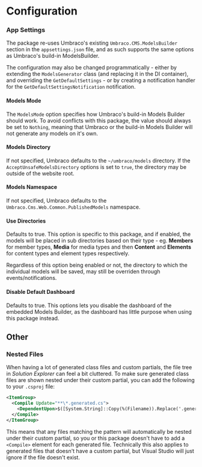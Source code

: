 # Configuration




### App Settings

The package re-uses Umbraco's existing `Umbraco.CMS.ModelsBuilder` section in the `appsettings.json` file, and as such supports the same options as Umbraco's build-in ModelsBuilder.

The configuration may also be changed programmatically - either by extending the `ModelsGenerator` class (and replacing it in the DI container), and overriding the `GetDefaultSettings` - or by creating a notification handler for the `GetDefaultSettingsNotification` notification.

#### Models Mode

The `ModelsMode` option specifies how Umbraco's build-in Models Builder should work. To avoid conflicts with this package, the value should always be set to `Nothing`, meaning that Umbraco or the build-in Models Builder will not generate any models on it's own.

#### Models Directory

If not specified, Umbraco defaults to the `~/umbraco/models` directory. If the `AcceptUnsafeModelsDirectory` options is set to `true`, the directory may be outside of the website root.

#### Models Namespace

If not specified, Umbraco defaults to the `Umbraco.Cms.Web.Common.PublishedModels` namespace.

#### Use Directories

Defaults to <c>true</c>. This option is specific to this package, and if enabled, the models will be placed in sub directories based on their type - eg. **Members** for member types, **Media** for media types and then **Content** and **Elements** for content types and element types respectively.

Regardless of this option being enabled or not, the directory to which the individual models will be saved, may still be overriden through events/notifications.

#### Disable Default Dashboard

Defaults to <c>true</c>. This options lets you disable the dashboard of the embedded Models Builder, as the dashboard has little purpose when using this package instead.





## Other

### Nested Files

When having a lot of generated class files and custom partials, the file tree in *Solution Explorer* can feel a bit cluttered. To make sure generated class files are shown nested under their custom partial, you can add the following to your `.csproj` file:

```xml
<ItemGroup>
  <Compile Update="**\*.generated.cs">
    <DependentUpon>$([System.String]::Copy(%(Filename)).Replace('.generated', '.cs'))</DependentUpon>
  </Compile>
</ItemGroup>
```

This means that any files matching the pattern will automatically be nested under their custom partial, so you or this package doesn't have to add a `<Compile>` element for each generated file. Technically this also applies to generated files that doesn't have a custom partial, but Visual Studio will just ignore if the file doesn't exist.